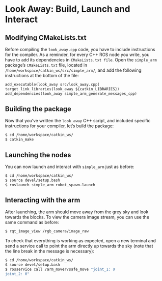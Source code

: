 # Look Away: Build, Launch and Interact

## Modifying CMakeLists.txt

Before compiling the `look_away.cpp` code, you have to include instructions for the compiler. As a reminder, for every C++ ROS node you write, you have to add its dependencies in `CMakeLists.txt file`. Open the `simple_arm` package’s `CMakeLists.txt` file, located in `/home/workspace/catkin_ws/src/simple_arm/`, and add the following instructions at the bottom of the file:

```html
add_executable(look_away src/look_away.cpp)
target_link_libraries(look_away ${catkin_LIBRARIES})
add_dependencies(look_away simple_arm_generate_messages_cpp)
```

## Building the package

Now that you’ve written the `look_away` C++ script, and included specific instructions for your compiler, let’s build the package:

```sh
$ cd /home/workspace/catkin_ws/
$ catkin_make
```

## Launching the nodes

You can now launch and interact with `simple_arm` just as before:

```sh
$ cd /home/workspace/catkin_ws/
$ source devel/setup.bash
$ roslaunch simple_arm robot_spawn.launch
```

## Interacting with the arm

After launching, the arm should move away from the grey sky and look towards the blocks. To view the camera image stream, you can use the same command as before:

```sh
$ rqt_image_view /rgb_camera/image_raw
```

To check that everything is working as expected, open a new terminal and send a service call to point the arm directly up towards the sky (note that the line break in the message is necessary):

```sh
$ cd /home/workspace/catkin_ws/
$ source devel/setup.bash
$ rosservice call /arm_mover/safe_move "joint_1: 0
joint_2: 0"
```